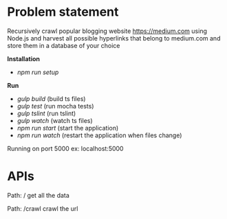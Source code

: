 # Problem statement

Recursively crawl popular blogging website https://medium.com using Node.js and harvest all
possible hyperlinks that belong to medium.com and store them in a database of your choice

**Installation**

* *npm run setup*

**Run**

* *gulp build* (build ts files)
* *gulp test* (run mocha tests)
* *gulp tslint* (run tslint)
* *gulp watch* (watch ts files)
* *npm run start* (start the application)
* *npm run watch* (restart the application when files change)

Running on port 5000 ex: localhost:5000

# APIs

Path: / 
get all the data

Path: /crawl
crawl the url